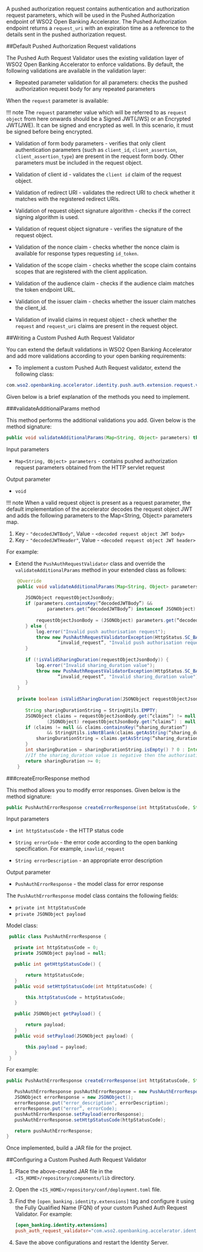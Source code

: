  
A pushed authorization request contains authentication and authorization 
request parameters, which will be used in the Pushed Authorization endpoint 
of WSO2 Open Banking Accelerator. The Pushed Authorization endpoint returns
a `request_uri` with an expiration time as a reference to the details sent 
in the pushed authorization request.

##Default Pushed Authorization Request validations

The Pushed Auth Request Validator uses the existing validation layer of WSO2 Open Banking Accelerator
to enforce validations. By default, the following validations are available in the validation layer:

- Repeated parameter validation for all parameters: checks the pushed authorization request body 
  for any repeated parameters

When the `request` parameter is available:

!!! note
    The `request` parameter value which will be referred to as `request object` from here onwards should be a 
    Signed JWT(JWS) or an Encrypted JWT(JWE). It can be signed and encrypted as well. In this scenario, it must 
    be signed before being encrypted.

- Validation of form body parameters - verifies that only client authentication 
  parameters (such as `client_id`, `client_assertion`, `client_assertion_type`) are present in the request form body. 
  Other parameters must be included in the request object.

- Validation of client id - validates the `client id` claim of the request object.

- Validation of redirect URI - validates the redirect URI to check whether it matches with the registered redirect URIs.

- Validation of request object signature algorithm - checks if the correct signing algorithm is used.
  
- Validation of request object signature - verifies the signature of the request object.
  
- Validation of the nonce claim - checks whether the nonce claim is available for response types requesting `id_token`.
  
- Validation of the scope claim - checks whether the scope claim contains scopes that are registered with the client 
  application.
  
- Validation of the audience claim - checks if the audience claim matches the token endpoint URL.
  
- Validation of the issuer claim - checks whether the issuer claim matches the client_id.
  
- Validation of invalid claims in request object - check whether the `request` and `request_uri` claims are 
  present in the request object.

##Writing a Custom Pushed Auth Request Validator

You can extend the default validations in WSO2 Open Banking Accelerator and add more validations according to your 
open banking requirements:

- To implement a custom Pushed Auth Request validator, extend the following class:

``` java
com.wso2.openbanking.accelerator.identity.push.auth.extension.request.validator.PushAuthRequestValidator
```

Given below is a brief explanation of the methods you need to implement.

###validateAdditionalParams method

This method performs the additional validations you add. Given below is the method signature:

``` java
public void validateAdditionalParams(Map<String, Object> parameters) throws PushAuthRequestValidatorException
```

Input parameters

- `Map<String, Object> parameters` - contains pushed authorization request parameters obtained from the HTTP servlet request

Output parameter

- `void`

!!! note
    When a valid request object is present as a request parameter, the default implementation of the accelerator 
    decodes the request object JWT and adds the following parameters to the Map<String, Object> parameters map.

1. Key - `"decodedJWTBody"`, Value - `<decoded request object JWT body>`
2. Key - `"decodedJWTHeader"`, Value - `<decoded request object JWT header>`

For example:

- Extend the `PushAuthRequestValidator` class and override the `validateAdditionalParams` method in your extended 
  class as follows:

``` java
    @Override
    public void validateAdditionalParams(Map<String, Object> parameters) throws PushAuthRequestValidatorException {
    
       JSONObject requestObjectJsonBody;
       if (parameters.containsKey(“decodedJWTBody”) &&
               parameters.get(“decodedJWTBody”) instanceof JSONObject) {
    
           requestObjectJsonBody = (JSONObject) parameters.get(“decodedJWTBody”);
       } else {
           log.error("Invalid push authorisation request");
           throw new PushAuthRequestValidatorException(HttpStatus.SC_BAD_REQUEST,
                   “invalid_request”, "Invalid push authorisation request");
       }
    
       if (!isValidSharingDuration(requestObjectJsonBody)) {
           log.error("Invalid sharing_duration value");
           throw new PushAuthRequestValidatorException(HttpStatus.SC_BAD_REQUEST,
                   “invalid_request”, "Invalid sharing_duration value");
       }
    }
    
    private boolean isValidSharingDuration(JSONObject requestObjectJsonBody) {
    
       String sharingDurationString = StringUtils.EMPTY;
       JSONObject claims = requestObjectJsonBody.get(“claims”) != null ?
               (JSONObject) requestObjectJsonBody.get(“claims”) : null;
       if (claims != null && claims.containsKey(“sharing_duration”)
               && StringUtils.isNotBlank(claims.getAsString(“sharing_duration”))) {
           sharingDurationString = claims.getAsString(“sharing_duration”);
       }
       int sharingDuration = sharingDurationString.isEmpty() ? 0 : Integer.parseInt(sharingDurationString);
       //If the sharing_duration value is negative then the authorisation should fail.
       return sharingDuration >= 0;
    }

```

###createErrorResponse method

This method allows you to modify error responses. Given below is the method signature:

``` java
public PushAuthErrorResponse createErrorResponse(int httpStatusCode, String errorCode, String errorDescription)
```

Input parameters

- `int httpStatusCode` - the HTTP status code

- `String errorCode` - the error code according to the open banking specification. For example, `inavlid_request`

- `String errorDescription` - an appropriate error description

Output parameter

- `PushAuthErrorResponse` - the model class for error response

The `PushAuthErrorResponse` model class contains the following fields:

- `private int httpStatusCode`
- `private JSONObject payload`

Model class:

``` java
 public class PushAuthErrorResponse {

   private int httpStatusCode = 0;
   private JSONObject payload = null;

   public int getHttpStatusCode() {

       return httpStatusCode;
   }
   public void setHttpStatusCode(int httpStatusCode) {

       this.httpStatusCode = httpStatusCode;
   }

   public JSONObject getPayload() {

       return payload;
   }
   public void setPayload(JSONObject payload) {

       this.payload = payload;
   }
 }
```

For example:

``` java
public PushAuthErrorResponse createErrorResponse(int httpStatusCode, String errorCode, String errorDescription) {

   PushAuthErrorResponse pushAuthErrorResponse = new PushAuthErrorResponse();
   JSONObject errorResponse = new JSONObject();
   errorResponse.put("error_description", errorDescription);
   errorResponse.put("error”, errorCode);
   pushAuthErrorResponse.setPayload(errorResponse);
   pushAuthErrorResponse.setHttpStatusCode(httpStatusCode);

   return pushAuthErrorResponse;
}
```

Once implemented, build a JAR file for the project.

##Configuring a Custom Pushed Auth Request Validator

1. Place the above-created JAR file in the `<IS_HOME>/repository/components/lib` directory.
2. Open the `<IS_HOME>/repository/conf/deployment.toml` file.
3. Find the `[open_banking.identity.extensions]` tag and configure it using the Fully Qualified Name (FQN) of 
   your custom Pushed Auth Request Validator. For example:
   
   ``` toml
   [open_banking.identity.extensions]
   push_auth_request_validator="com.wso2.openbanking.accelerator.identity.push.auth.extension.request.validator.PushAuthRequestValidator"
   ```

4. Save the above configurations and restart the Identity Server.
